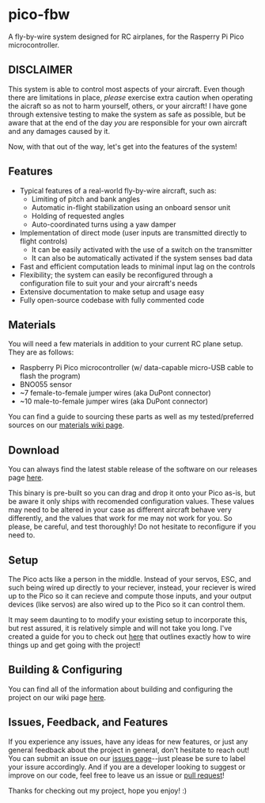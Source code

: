 # pico-fbw

A fly-by-wire system designed for RC airplanes, for the Rasperry Pi Pico microcontroller.

## **DISCLAIMER**

This system is able to control most aspects of your aircraft. Even though there are limitations in place, *please* exercise extra caution when operating the aicraft so as not to harm yourself, others, or your aircraft! I have gone through extensive testing to make the system as safe as possible, but be aware that at the end of the day *you* are responsible for your own aircraft and any damages caused by it.

Now, with that out of the way, let's get into the features of the system!

## Features

- Typical features of a real-world fly-by-wire aircraft, such as:
  - Limiting of pitch and bank angles
  - Automatic in-flight stabilization using an onboard sensor unit
  - Holding of requested angles
  - Auto-coordinated turns using a yaw damper
- Implementation of direct mode (user inputs are transmitted directly to flight controls)
  - It can be easily activated with the use of a switch on the transmitter
  - It can also be automatically activated if the system senses bad data
- Fast and efficient computation leads to minimal input lag on the controls
- Flexibility; the system can easily be reconfigured through a configuration file to suit your and your aircraft's needs
- Extensive documentation to make setup and usage easy
- Fully open-source codebase with fully commented code

## Materials

You will need a few materials in addition to your current RC plane setup. They are as follows:

- Raspberry Pi Pico microcontroller (w/ data-capable micro-USB cable to flash the program)
- BNO055 sensor
- ~7 female-to-female jumper wires (aka DuPont connector)
- ~10 male-to-female jumper wires (aka DuPont connector)

You can find a guide to sourcing these parts as well as my tested/preferred sources on our [materials wiki page](https://github.com/MylesAndMore/pico-fbw/wiki/Materials).

## Download

You can always find the latest stable release of the software on our releases page [here](https://github.com/MylesAndMore/pico-fbw/releases/latest).

This binary is pre-built so you can drag and drop it onto your Pico as-is, but be aware it only ships with recomended configuration values. These values may need to be altered in your case as different aircraft behave very differently, and the values that work for me may not work for you. So please, be careful, and test thoroughly! Do not hesitate to reconfigure if you need to.

## Setup

The Pico acts like a person in the middle. Instead of your servos, ESC, and such being wired up directly to your reciever, instead, your reciever is wired up to the Pico so it can recieve and compute those inputs, and your output devices (like servos) are also wired up to the Pico so it can control them.

It may seem daunting to to modify your existing setup to incorporate this, but rest assured, it is relatively simple and will not take you long. I've created a guide for you to check out [here](https://github.com/MylesAndMore/pico-fbw/wiki/_Setup) that outlines exactly how to wire things up and get going with the project!

## Building & Configuring

You can find all of the information about building and configuring the project on our wiki page [here](https://github.com/MylesAndMore/pico-fbw/wiki/_Building-&-Configuring).

## Issues, Feedback, and Features

If you experience any issues, have any ideas for new features, or just any general feedback about the project in general, don't hesitate to reach out! You can submit an issue on our [issues page](https://github.com/MylesAndMore/pico-fbw/issues/new)--just please be sure to label your issure accordingly. And if you are a developer looking to suggest or improve on our code, feel free to leave us an issue or [pull request](https://github.com/MylesAndMore/pico-fbw/compare)!

Thanks for checking out my project, hope you enjoy! :)
